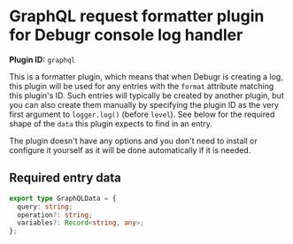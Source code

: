 GraphQL request formatter plugin for Debugr console log handler
===========================================

**Plugin ID:** `graphql`

This is a formatter plugin, which means that when Debugr is creating
a log, this plugin will be used for any entries
with the `format` attribute matching this plugin's ID. Such entries
will typically be created by another plugin, but you can also create them
manually by specifying the plugin ID as the very first argument to `logger.log()`
(before `level`). See below for the required shape of the `data` this
plugin expects to find in an entry.

The plugin doesn't have any options and you don't need to install or
configure it yourself as it will be done automatically if it is needed.

## Required entry data

```typescript
export type GraphQLData = {
  query: string;
  operation?: string;
  variables?: Record<string, any>;
};
```
